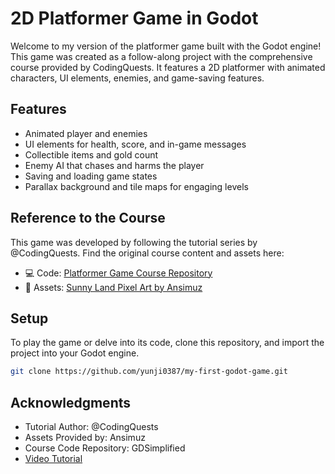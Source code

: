 # 2D Platformer Game in Godot

Welcome to my version of the platformer game built with the Godot engine! This game was created as a follow-along project with the comprehensive course provided by CodingQuests. It features a 2D platformer with animated characters, UI elements, enemies, and game-saving features.

## Features

- Animated player and enemies
- UI elements for health, score, and in-game messages
- Collectible items and gold count
- Enemy AI that chases and harms the player
- Saving and loading game states
- Parallax background and tile maps for engaging levels

## Reference to the Course

This game was developed by following the tutorial series by @CodingQuests. Find the original course content and assets here:

- 💻 Code: [Platformer Game Course Repository](https://github.com/GDSimplified/PlatformerCourse)
- 🎨 Assets: [Sunny Land Pixel Art by Ansimuz](https://ansimuz.itch.io/sunny-land-pixel-game-art)

## Setup

To play the game or delve into its code, clone this repository, and import the project into your Godot engine.

```bash
git clone https://github.com/yunji0387/my-first-godot-game.git
```

## Acknowledgments
- Tutorial Author: @CodingQuests
- Assets Provided by: Ansimuz
- Course Code Repository: GDSimplified
- [Video Tutorial](https://www.youtube.com/watch?v=S8lMTwSRoRg) 
